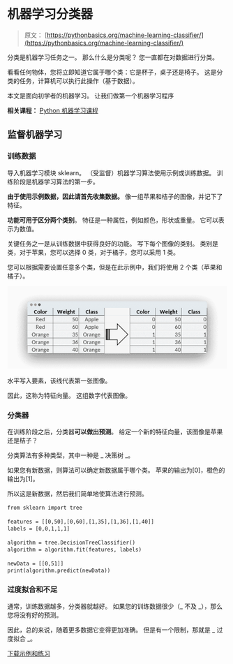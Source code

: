 # 机器学习分类器

> 原文： [https://pythonbasics.org/machine-learning-classifier/](https://pythonbasics.org/machine-learning-classifier/)

分类是机器学习任务之一。 那么什么是分类呢？
您一直都在对数据进行分类。

看看任何物体，您将立即知道它属于哪个类：它是杯子，桌子还是椅子。
这是分类的任务，计算机可以执行此操作（基于数据）。

本文是面向初学者的机器学习。 让我们做第一个机器学习程序

**相关课程：** [Python 机器学习课程](https://gum.co/MnRYU)

## 监督机器学习

### 训练数据

导入机器学习模块 sklearn。 （受监督）机器学习算法使用示例或训练数据。 训练阶段是机器学习算法的第一步。

**由于使用示例数据，因此请首先收集数据。** 像一组苹果和桔子的图像，并记下了特征。

**功能可用于区分两个类别**。 特征是一种属性，例如颜色，形状或重量。 它可以表示为数值。

关键任务之一是从训练数据中获得良好的功能。 写下每个图像的类别。 类别是类，对于苹果，您可以选择 0 类，对于橘子，您可以采用 1 类。

您可以根据需要设置任意多个类，但是在此示例中，我们将使用 2 个类（苹果和橘子）。

![machine learning training data for classifier](img/032fd8512b1b4b91c77d473d11e46b59.jpg)

水平写入要素，该线代表第一张图像。

因此，这称为特征向量。 这组数字代表图像。

### 分类器

在训练阶段之后，分类器**可以做出预测**。
给定一个新的特征向量，该图像是苹果还是桔子？

分类算法有多种类型，其中一种是 _ 决策树 _。

如果您有新数据，则算法可以确定新数据属于哪个类。
苹果的输出为[0]，橙色的输出为[1]。

所以这是新数据，然后我们简单地使算法进行预测。

```
from sklearn import tree

features = [[0,50],[0,60],[1,35],[1,36],[1,40]]
labels = [0,0,1,1,1]

algorithm = tree.DecisionTreeClassifier()
algorithm = algorithm.fit(features, labels)

newData = [[0,51]]
print(algorithm.predict(newData))

```

### 过度拟合和不足

通常，训练数据越多，分类器就越好。
如果您的训练数据很少（_ 不及 _），那么您将没有好的预测。

因此，总的来说，随着更多数据它变得更加准确。 但是有一个限制，那就是 _ 过度拟合 _。

[下载示例和练习](https://gum.co/MnRYU)